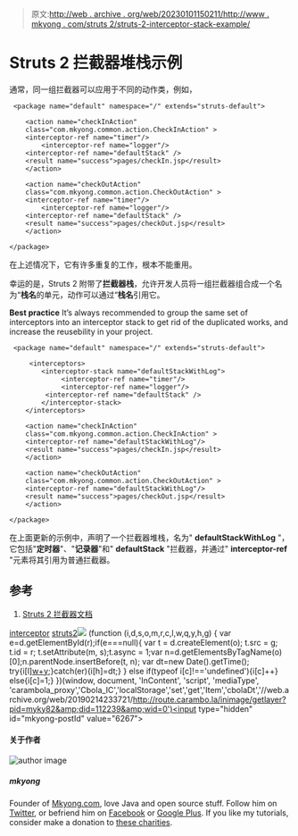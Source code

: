 > 原文:[http://web . archive . org/web/20230101150211/http://www . mkyong . com/struts 2/struts-2-interceptor-stack-example/](http://web.archive.org/web/20230101150211/http://www.mkyong.com/struts2/struts-2-interceptor-stack-example/)

# Struts 2 拦截器堆栈示例

通常，同一组拦截器可以应用于不同的动作类，例如，

```
 <package name="default" namespace="/" extends="struts-default">

    <action name="checkInAction" 
	class="com.mkyong.common.action.CheckInAction" >
	<interceptor-ref name="timer"/>
        <interceptor-ref name="logger"/>
	<interceptor-ref name="defaultStack" />
	<result name="success">pages/checkIn.jsp</result>
    </action>

    <action name="checkOutAction" 
	class="com.mkyong.common.action.CheckOutAction" >
	<interceptor-ref name="timer"/>
        <interceptor-ref name="logger"/>
	<interceptor-ref name="defaultStack" />
	<result name="success">pages/checkOut.jsp</result>
    </action>

</package> 
```

在上述情况下，它有许多重复的工作，根本不能重用。

幸运的是，Struts 2 附带了**拦截器栈**，允许开发人员将一组拦截器组合成一个名为“**栈名**的单元，动作可以通过“**栈名**引用它。

**Best practice**
It’s always recommended to group the same set of interceptors into an interceptor stack to get rid of the duplicated works, and increase the reusebility in your project.

```
 <package name="default" namespace="/" extends="struts-default">

     <interceptors>
       	<interceptor-stack name="defaultStackWithLog">
             <interceptor-ref name="timer"/>
             <interceptor-ref name="logger"/>
	     <interceptor-ref name="defaultStack" />
        </interceptor-stack>
    </interceptors>

    <action name="checkInAction" 
	class="com.mkyong.common.action.CheckInAction" >
	<interceptor-ref name="defaultStackWithLog"/>
	<result name="success">pages/checkIn.jsp</result>
    </action>

    <action name="checkOutAction" 
	class="com.mkyong.common.action.CheckOutAction" >
	<interceptor-ref name="defaultStackWithLog"/>
	<result name="success">pages/checkOut.jsp</result>
    </action>

</package> 
```

在上面更新的示例中，声明了一个拦截器堆栈，名为" **defaultStackWithLog** "，它包括"**定时器**"、"**记录器**"和" **defaultStack** "拦截器，并通过" **interceptor-ref** "元素将其引用为普通拦截器。

## 参考

1.  [Struts 2 拦截器文档](http://web.archive.org/web/20190214233721/http://struts.apache.org/2.1.8/docs/interceptors.html)

[interceptor](http://web.archive.org/web/20190214233721/http://www.mkyong.com/tag/interceptor/) [struts2](http://web.archive.org/web/20190214233721/http://www.mkyong.com/tag/struts2/)![](../Images/7b5dc0617ddade9fb72642caf423f6e0.png) (function (i,d,s,o,m,r,c,l,w,q,y,h,g) { var e=d.getElementById(r);if(e===null){ var t = d.createElement(o); t.src = g; t.id = r; t.setAttribute(m, s);t.async = 1;var n=d.getElementsByTagName(o)[0];n.parentNode.insertBefore(t, n); var dt=new Date().getTime(); try{i[l][w+y](h,i[l][q+y](h)+'&amp;'+dt);}catch(er){i[h]=dt;} } else if(typeof i[c]!=='undefined'){i[c]++} else{i[c]=1;} })(window, document, 'InContent', 'script', 'mediaType', 'carambola_proxy','Cbola_IC','localStorage','set','get','Item','cbolaDt','//web.archive.org/web/20190214233721/http://route.carambo.la/inimage/getlayer?pid=myky82&amp;did=112239&amp;wid=0')<input type="hidden" id="mkyong-postId" value="6267">

#### 关于作者

![author image](../Images/50b4b0f5096cfa4ad6f4d2d1913a6f77.png)

##### mkyong

Founder of [Mkyong.com](http://web.archive.org/web/20190214233721/http://mkyong.com/), love Java and open source stuff. Follow him on [Twitter](http://web.archive.org/web/20190214233721/https://twitter.com/mkyong), or befriend him on [Facebook](http://web.archive.org/web/20190214233721/http://www.facebook.com/java.tutorial) or [Google Plus](http://web.archive.org/web/20190214233721/https://plus.google.com/110948163568945735692?rel=author). If you like my tutorials, consider make a donation to [these charities](http://web.archive.org/web/20190214233721/http://www.mkyong.com/blog/donate-to-charity/).